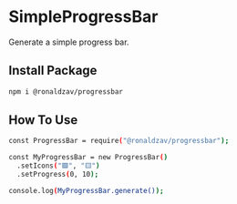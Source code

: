 # SimpleProgressBar
Generate a simple progress bar.

## Install Package
```sh
npm i @ronaldzav/progressbar
```

## How To Use
```sh
const ProgressBar = require("@ronaldzav/progressbar");

const MyProgressBar = new ProgressBar()
  .setIcons("🟩", "🟨")
  .setProgress(0, 10);

console.log(MyProgressBar.generate());

```

